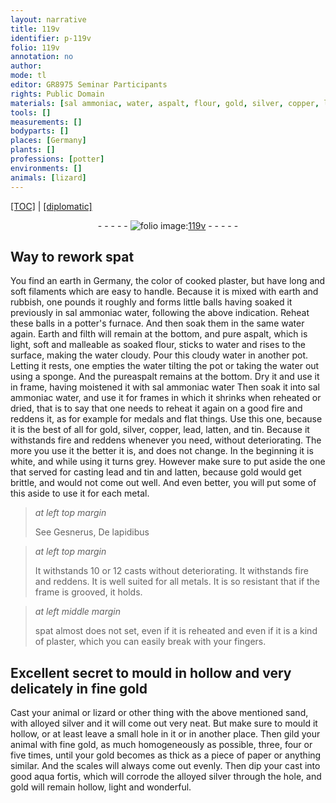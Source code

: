 ```yaml
---
layout: narrative
title: 119v
identifier: p-119v
folio: 119v
annotation: no
author:
mode: tl
editor: GR8975 Seminar Participants
rights: Public Domain
materials: [sal ammoniac, water, aspalt, flour, gold, silver, copper, lead, latten, tin, spat, plaster, paper, aqua fortis]
tools: []
measurements: []
bodyparts: []
places: [Germany]
plants: []
professions: [potter]
environments: []
animals: [lizard]
---
```


<p><a href="{{ site.baseurl }}/translation/">[TOC]</a> | <a href="{{ site.baseurl }}/texts/p-119v_tc/" target="_blank">[diplomatic]</a></p><div class="folio" align="center">- - - - - <a href="http://gallica.bnf.fr/ark:/12148/btv1b10500001g/f244.image" target="_blank"><img src="https://cu-mkp.github.io/2017-workshop-edition/assets/photo-icon.png" alt="folio image: " style="display:inline-block; margin-bottom:-3px;"/>119v</a> - - - - - </div>  
  

## Way to rework spat

 
You find an earth in <span class="pl">Germany</span>, the color of cooked plaster, but have long and soft filaments which are easy to handle. Because it is mixed with earth and rubbish, one pounds it roughly and forms little balls having soaked it previously in <span class="m">sal ammoniac</span> <span class="m">water</span>, following the above indication. Reheat these balls in a <span class="pro">potter</span>'s furnace. And then soak them in the same <span class="m">water</span> again. Earth and filth will remain at the bottom, and pure <span class="m">aspalt</span>, which is light, soft and malleable as soaked <span class="m">flour</span>, sticks to <span class="m">water</span> and rises to the surface, making the <span class="m">water</span> cloudy. Pour this cloudy <span class="m">water</span> in another pot. Letting it rests, one empties the <span class="m">water</span> tilting the pot or taking the <span class="m">water</span> out using a sponge. And the pure<span class="m">aspalt</span> remains at the bottom. Dry it and use it in frame, having moistened it with <span class="m">sal ammoniac</span> <span class="m">water</span> Then soak it into <span class="m">sal ammoniac</span> <span class="m">water</span>, and use it for frames in which it shrinks when reheated or dried, that is to say that one needs to reheat it again on a good fire and reddens it, as for example for medals and flat things. Use this one, because it is the best of all for <span class="m">gold</span>, <span class="m">silver</span>, <span class="m">copper</span>, <span class="m">lead</span>, <span class="m">latten</span>, and <span class="m">tin</span>. Because it withstands fire and reddens whenever you need, without deteriorating. The more you use it the better it is, and does not change. In the beginning it is white, and while using it turns grey. However make sure to put aside the one that served for casting <span class="m">lead</span> and <span class="m">tin</span> and <span class="m">latten</span>, because <span class="m">gold</span> would get brittle, and would not come out well. And even better, you will put some of this aside to use it for each metal. 
 
> *at left top margin*
> 
> 
>   See Gesnerus, De lapidibus 
 
> *at left top margin*
> 
> 
>   It withstands 10 or 12 casts without deteriorating. It withstands fire and reddens. It is well suited for all metals. It is so resistant that if the frame is grooved, it holds. 
 
> *at left middle margin*
> 
> 
>   <span class="m">spat</span> almost does not set, even if it is reheated and <span class="x">even if</span> it is a kind of <span class="m">plaster</span>, which you can easily break with your fingers.
 
 
  

## Excellent secret to mould in hollow and very delicately in fine <span class="m">gold</span>

 
Cast your animal or <span class="al">lizard</span> or other thing with the above mentioned sand, with alloyed <span class="m">silver</span> and it will come out very neat. But make sure to mould it hollow, or at least leave a small hole in it or in another place. Then gild your animal with fine <span class="m">gold</span>, as much homogeneously as possible, three, four or five times, until your <span class="m">gold</span> becomes as thick as a piece of <span class="m">paper</span> or anything similar. And the scales will always come out evenly. Then dip your cast into good <span class="m">aqua fortis</span>, which will corrode the alloyed <span class="m">silver</span> through the hole, and <span class="m">gold</span> will remain hollow, light and wonderful.
 
